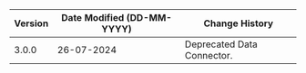| **Version** | **Date Modified (DD-MM-YYYY)** | **Change History**                          |
|-------------|--------------------------------|---------------------------------------------|
| 3.0.0       | 26-07-2024                     | Deprecated Data Connector. |
